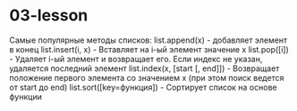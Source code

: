 # 03-lesson

Самые популярные методы списков:
list.append(x) - добавляет элемент в конец
list.insert(i, x)	- Вставляет на i-ый элемент значение x
list.pop([i]) - Удаляет i-ый элемент и возвращает его. Если индекс не указан, удаляется последний элемент
list.index(x, [start [, end]]) - Возвращает положение первого элемента со значением x (при этом поиск ведется от start до end)
list.sort([key=функция]) - Сортирует список на основе функции

